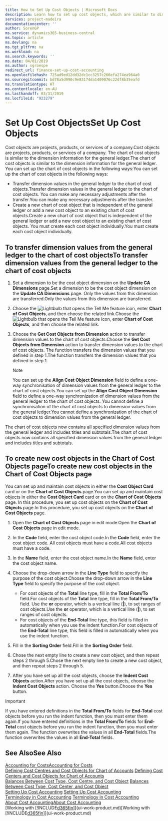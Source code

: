 ```yaml
---
title: How to Set Up Cost Objects | Microsoft Docs
description: Learn how to set up cost objects, which are similar to dimensions for the general ledger.
services: project-madeira
documentationcenter: ''
author: SorenGP
ms.service: dynamics365-business-central
ms.topic: article
ms.devlang: na
ms.tgt_pltfrm: na
ms.workload: na
ms.search.keywords: ''
ms.date: 04/01/2019
ms.author: sgroespe
redirect_url: finance-set-up-cost-accounting
ms.openlocfilehash: 725ad9ed12dd32dc1cc3257c266efa274ea964a0
ms.sourcegitcommit: bd78a5d990c9e83174da1409076c22df8b35eafd
ms.translationtype: HT
ms.contentlocale: en-AU
ms.lasthandoff: 03/31/2019
ms.locfileid: "923279"
---
```

# <a name="set-up-cost-objects"></a><span data-ttu-id="ecb2d-103">Set Up Cost Objects</span><span class="sxs-lookup"><span data-stu-id="ecb2d-103">Set Up Cost Objects</span></span>
<span data-ttu-id="ecb2d-104">Cost objects are projects, products, or services of a company.</span><span class="sxs-lookup"><span data-stu-id="ecb2d-104">Cost objects are projects, products, or services of a company.</span></span> <span data-ttu-id="ecb2d-105">The chart of cost objects is similar to the dimension information for the general ledger.</span><span class="sxs-lookup"><span data-stu-id="ecb2d-105">The chart of cost objects is similar to the dimension information for the general ledger.</span></span> <span data-ttu-id="ecb2d-106">You can set up the chart of cost objects in the following ways:</span><span class="sxs-lookup"><span data-stu-id="ecb2d-106">You can set up the chart of cost objects in the following ways:</span></span>  

* <span data-ttu-id="ecb2d-107">Transfer dimension values in the general ledger to the chart of cost objects.</span><span class="sxs-lookup"><span data-stu-id="ecb2d-107">Transfer dimension values in the general ledger to the chart of cost objects.</span></span> <span data-ttu-id="ecb2d-108">You can make any necessary adjustments after the transfer.</span><span class="sxs-lookup"><span data-stu-id="ecb2d-108">You can make any necessary adjustments after the transfer.</span></span>  
* <span data-ttu-id="ecb2d-109">Create a new chart of cost object that is independent of the general ledger or add a new cost object to an existing chart of cost objects.</span><span class="sxs-lookup"><span data-stu-id="ecb2d-109">Create a new chart of cost object that is independent of the general ledger or add a new cost object to an existing chart of cost objects.</span></span> <span data-ttu-id="ecb2d-110">You must create each cost object individually.</span><span class="sxs-lookup"><span data-stu-id="ecb2d-110">You must create each cost object individually.</span></span>  

## <a name="to-transfer-dimension-values-from-the-general-ledger-to-the-chart-of-cost-objects"></a><span data-ttu-id="ecb2d-111">To transfer dimension values from the general ledger to the chart of cost objects</span><span class="sxs-lookup"><span data-stu-id="ecb2d-111">To transfer dimension values from the general ledger to the chart of cost objects</span></span>  
1.  <span data-ttu-id="ecb2d-112">Set a dimension to be the cost object dimension on the **Update CA Dimensions** page.</span><span class="sxs-lookup"><span data-stu-id="ecb2d-112">Set a dimension to be the cost object dimension on the **Update CA Dimensions** page.</span></span> <span data-ttu-id="ecb2d-113">Only the values from this dimension are transferred.</span><span class="sxs-lookup"><span data-stu-id="ecb2d-113">Only the values from this dimension are transferred.</span></span>  
2.  <span data-ttu-id="ecb2d-114">Choose the ![Lightbulb that opens the Tell Me feature](media/ui-search/search_small.png "Tell me what you want to do") icon, enter **Chart of Cost Objects**, and then choose the related link.</span><span class="sxs-lookup"><span data-stu-id="ecb2d-114">Choose the ![Lightbulb that opens the Tell Me feature](media/ui-search/search_small.png "Tell me what you want to do") icon, enter **Chart of Cost Objects**, and then choose the related link.</span></span>  
3.  <span data-ttu-id="ecb2d-115">Choose the **Get Cost Objects from Dimension** action to transfer dimension values to the chart of cost objects.</span><span class="sxs-lookup"><span data-stu-id="ecb2d-115">Choose the **Get Cost Objects from Dimension** action to transfer dimension values to the chart of cost objects.</span></span> <span data-ttu-id="ecb2d-116">The function transfers the dimension values that you defined in step 1.</span><span class="sxs-lookup"><span data-stu-id="ecb2d-116">The function transfers the dimension values that you defined in step 1.</span></span>  

    > [!NOTE]  
    >  <span data-ttu-id="ecb2d-117">You can set up the **Align Cost Object Dimension**  field to define a one-way synchronisation of dimension values from the general ledger to the chart of cost objects.</span><span class="sxs-lookup"><span data-stu-id="ecb2d-117">You can set up the **Align Cost Object Dimension**  field to define a one-way synchronization of dimension values from the general ledger to the chart of cost objects.</span></span> <span data-ttu-id="ecb2d-118">You cannot define a synchronisation of the chart of cost objects to dimension values from the general ledger.</span><span class="sxs-lookup"><span data-stu-id="ecb2d-118">You cannot define a synchronization of the chart of cost objects to dimension values from the general ledger.</span></span>  

<span data-ttu-id="ecb2d-119">The chart of cost objects now contains all specified dimension values from the general ledger and includes titles and subtotals.</span><span class="sxs-lookup"><span data-stu-id="ecb2d-119">The chart of cost objects now contains all specified dimension values from the general ledger and includes titles and subtotals.</span></span>  

## <a name="to-create-new-cost-objects-in-the-chart-of-cost-objects-page"></a><span data-ttu-id="ecb2d-120">To create new cost objects in the Chart of Cost Objects page</span><span class="sxs-lookup"><span data-stu-id="ecb2d-120">To create new cost objects in the Chart of Cost Objects page</span></span>  
<span data-ttu-id="ecb2d-121">You can set up and maintain cost objects in either the **Cost Object Card** card or on the **Chart of Cost Objects** page.</span><span class="sxs-lookup"><span data-stu-id="ecb2d-121">You can set up and maintain cost objects in either the **Cost Object Card** card or on the **Chart of Cost Objects** page.</span></span> <span data-ttu-id="ecb2d-122">In this procedure, you set up cost objects on the **Chart of Cost Objects** page.</span><span class="sxs-lookup"><span data-stu-id="ecb2d-122">In this procedure, you set up cost objects on the **Chart of Cost Objects** page.</span></span>  

1.  <span data-ttu-id="ecb2d-123">Open the **Chart of Cost Objects** page in edit mode.</span><span class="sxs-lookup"><span data-stu-id="ecb2d-123">Open the **Chart of Cost Objects** page in edit mode.</span></span>  
2.  <span data-ttu-id="ecb2d-124">In the **Code** field, enter the cost object code.</span><span class="sxs-lookup"><span data-stu-id="ecb2d-124">In the **Code** field, enter the cost object code.</span></span> <span data-ttu-id="ecb2d-125">All cost objects must have a code.</span><span class="sxs-lookup"><span data-stu-id="ecb2d-125">All cost objects must have a code.</span></span>  
3.  <span data-ttu-id="ecb2d-126">In the **Name** field, enter the cost object name.</span><span class="sxs-lookup"><span data-stu-id="ecb2d-126">In the **Name** field, enter the cost object name.</span></span>  
4.  <span data-ttu-id="ecb2d-127">Choose the drop-down arrow in the **Line Type** field to specify the purpose of the cost object.</span><span class="sxs-lookup"><span data-stu-id="ecb2d-127">Choose the drop-down arrow in the **Line Type** field to specify the purpose of the cost object.</span></span>  

    * <span data-ttu-id="ecb2d-128">For cost objects of the **Total** line type, fill in the **Total From/To** field.</span><span class="sxs-lookup"><span data-stu-id="ecb2d-128">For cost objects of the **Total** line type, fill in the **Total From/To** field.</span></span> <span data-ttu-id="ecb2d-129">Use the **or** operator, which is a vertical line (**&#124;**), to set ranges of cost objects.</span><span class="sxs-lookup"><span data-stu-id="ecb2d-129">Use the **or** operator, which is a vertical line (**&#124;**), to set ranges of cost objects.</span></span>  
    * <span data-ttu-id="ecb2d-130">For cost objects of the **End-Total** line type, this field is filled in automatically when you use  the indent function.</span><span class="sxs-lookup"><span data-stu-id="ecb2d-130">For cost objects of the **End-Total** line type, this field is filled in automatically when you use  the indent function.</span></span>  
5.  <span data-ttu-id="ecb2d-131">Fill in the **Sorting Order** field.</span><span class="sxs-lookup"><span data-stu-id="ecb2d-131">Fill in the **Sorting Order** field.</span></span>  
6.  <span data-ttu-id="ecb2d-132">Chose the next empty line to create a new cost object, and then repeat steps 2 through 5.</span><span class="sxs-lookup"><span data-stu-id="ecb2d-132">Chose the next empty line to create a new cost object, and then repeat steps 2 through 5.</span></span>  
7.  <span data-ttu-id="ecb2d-133">After you have set up all the cost objects, choose the **Indent Cost Objects** action.</span><span class="sxs-lookup"><span data-stu-id="ecb2d-133">After you have set up all the cost objects, choose the **Indent Cost Objects** action.</span></span> <span data-ttu-id="ecb2d-134">Choose the **Yes** button.</span><span class="sxs-lookup"><span data-stu-id="ecb2d-134">Choose the **Yes** button.</span></span>  

> [!IMPORTANT]  
>  <span data-ttu-id="ecb2d-135">If you have entered definitions in the **Total From/To** fields for **End-Total** cost objects before you run the indent function, then you must enter them again.</span><span class="sxs-lookup"><span data-stu-id="ecb2d-135">If you have entered definitions in the **Total From/To** fields for **End-Total** cost objects before you run the indent function, then you must enter them again.</span></span> <span data-ttu-id="ecb2d-136">The function overwrites the values in all **End-Total** fields.</span><span class="sxs-lookup"><span data-stu-id="ecb2d-136">The function overwrites the values in all **End-Total** fields.</span></span>  

## <a name="see-also"></a><span data-ttu-id="ecb2d-137">See Also</span><span class="sxs-lookup"><span data-stu-id="ecb2d-137">See Also</span></span>  
[<span data-ttu-id="ecb2d-138">Accounting for Costs</span><span class="sxs-lookup"><span data-stu-id="ecb2d-138">Accounting for Costs</span></span>](finance-manage-cost-accounting.md)  
<span data-ttu-id="ecb2d-139">[Defining Cost Centres and Cost Objects for Chart of Accounts](finance-defining-cost-centers-and-cost-objects-for-chart-of-accounts.md) </span><span class="sxs-lookup"><span data-stu-id="ecb2d-139">[Defining Cost Centers and Cost Objects for Chart of Accounts](finance-defining-cost-centers-and-cost-objects-for-chart-of-accounts.md) </span></span>  
<span data-ttu-id="ecb2d-140">[Balances Between Cost Type, Cost Centre, and Cost Object](finance-balances-between-cost-type-cost-center-and-cost-object.md) </span><span class="sxs-lookup"><span data-stu-id="ecb2d-140">[Balances Between Cost Type, Cost Center, and Cost Object](finance-balances-between-cost-type-cost-center-and-cost-object.md) </span></span>  
<span data-ttu-id="ecb2d-141">[Setting Up Cost Accounting](finance-set-up-cost-accounting.md) </span><span class="sxs-lookup"><span data-stu-id="ecb2d-141">[Setting Up Cost Accounting](finance-set-up-cost-accounting.md) </span></span>  
<span data-ttu-id="ecb2d-142">[Terminology in Cost Accounting](finance-terminology-in-cost-accounting.md) </span><span class="sxs-lookup"><span data-stu-id="ecb2d-142">[Terminology in Cost Accounting](finance-terminology-in-cost-accounting.md) </span></span>  
[<span data-ttu-id="ecb2d-143">About Cost Accounting</span><span class="sxs-lookup"><span data-stu-id="ecb2d-143">About Cost Accounting</span></span>](finance-about-cost-accounting.md)  
<span data-ttu-id="ecb2d-144">[Working with [!INCLUDE[d365fin](includes/d365fin_md.md)]](ui-work-product.md)</span><span class="sxs-lookup"><span data-stu-id="ecb2d-144">[Working with [!INCLUDE[d365fin](includes/d365fin_md.md)]](ui-work-product.md)</span></span>
